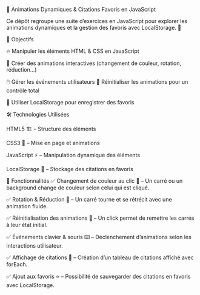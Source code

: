 🎨 Animations Dynamiques & Citations Favoris en JavaScript

Ce dépôt regroupe une suite d’exercices en JavaScript pour explorer les animations dynamiques et la gestion des favoris avec LocalStorage. 🚀

🎯 Objectifs

🔥 Manipuler les éléments HTML & CSS en JavaScript

🎨 Créer des animations interactives (changement de couleur, rotation, réduction…)

🖱️ Gérer les événements utilisateurs
🔄 Réinitialiser les animations pour un contrôle total

💾 Utiliser LocalStorage pour enregistrer des favoris

🛠️ Technologies Utilisées

HTML5 🏗️ – Structure des éléments

CSS3 🎨 – Mise en page et animations

JavaScript ⚡ – Manipulation dynamique des éléments

LocalStorage 💾 – Stockage des citations en favoris

📌 Fonctionnalités
✅ Changement de couleur au clic 🎨 – Un carré ou un background change de couleur selon celui qui est cliqué.

✅ Rotation & Réduction 🔄 – Un carré tourne et se rétrécit avec une animation fluide.

✅ Réinitialisation des animations 🛑 – Un click permet de remettre les carrés à leur état initial.

✅ Événements clavier & souris ⌨️ – Déclenchement d’animations selon les interactions utilisateur.

✅ Affichage de citations 📜 – Création d’un tableau de citations affiché avec forEach.

✅ Ajout aux favoris ⭐ – Possibilité de sauvegarder des citations en favoris avec LocalStorage.
